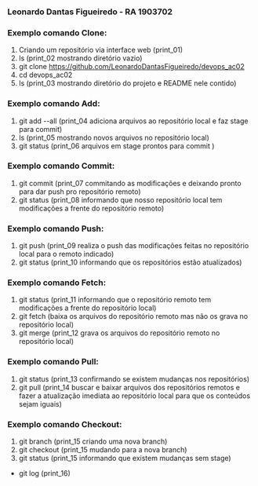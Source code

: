 ### Leonardo Dantas Figueiredo - RA 1903702

### Exemplo comando Clone:
1. Criando um repositório via interface web (print_01)
2. ls (print_02 mostrando diretório vazio)
3. git clone https://github.com/LeonardoDantasFigueiredo/devops_ac02
4. cd devops_ac02
5. ls (print_03 mostrando diretório do projeto e README nele contido)

### Exemplo comando Add:

1. git add --all (print_04 adiciona arquivos ao repositório local e faz stage para commit)
2. ls (print_05 mostrando novos arquivos no repositório local)
3. git status (print_06 arquivos em stage prontos para commit )

### Exemplo comando Commit:

1. git commit (print_07 commitando as modificações e deixando pronto para dar push pro repositório remoto)
2. git status (print_08 informando que nosso repositório local tem modificações a frente do repositório remoto)

### Exemplo comando Push:

1. git push (print_09 realiza o push das modificações feitas no repositório local para o remoto indicado)
2. git status (print_10 informando que os repositórios estão atualizados)

### Exemplo comando Fetch:
1. git status (print_11 informando que o repositório remoto tem modificações a frente do repositório local)
2. git fetch (baixa os arquivos do repositório remoto mas não os grava no repositório local)
3. git merge (print_12 grava os arquivos do repositório remoto no repositório local)

### Exemplo comando Pull:

1. git status (print_13 confirmando se existem mudanças nos repositórios)
2. git pull (print_14 buscar e baixar arquivos dos repositórios remotos e fazer a atualização imediata ao repositório local para que os conteúdos sejam iguais)

### Exemplo comando Checkout:

1. git branch (print_15 criando uma nova branch)
2. git checkout (print_15 mudando para a nova branch)
3. git status (print_15 informando que existem mudanças sem stage)

- git log (print_16)